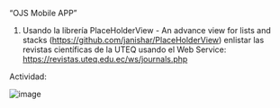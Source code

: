 “OJS Mobile APP” 
1. Usando la librería PlaceHolderView - An advance view for lists and stacks 
(https://github.com/janishar/PlaceHolderView) enlistar las revistas científicas de la UTEQ 
usando el Web Service:  
https://revistas.uteq.edu.ec/ws/journals.php


Actividad:

![image](https://github.com/user-attachments/assets/2b4bdc8e-03a0-41f2-aa42-176a53444d5e)
